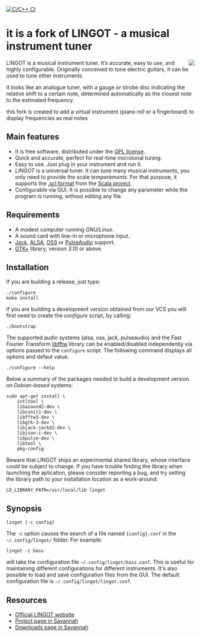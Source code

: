 [![C/C++ CI](https://github.com/ibancg/lingot/workflows/C/C++%20CI/badge.svg)](https://github.com/ibancg/lingot/actions)

it is a fork of LINGOT - a musical instrument tuner
===================================

<img align="right" src="http://lingot.nongnu.org/images/lingot-black-main.png">

LINGOT is a musical instrument tuner. It’s accurate, easy to use, and highly 
configurable. Originally conceived to tune electric guitars, it can be used to
tune other instruments.

It looks like an analogue tuner, with a gauge or strobe disc indicating the
relative shift to a certain note, determined automatically as the closest note
to the estimated frequency.

this fork is created to add a virtual instrument (piano roll or a fingerboard)
to display frequencies as real notes

Main features
-------------

* It is free software, distributed under the 
  [GPL license](https://www.gnu.org/licenses/old-licenses/gpl-2.0.html).   
* Quick and accurate, perfect for real-time microtonal tuning. 
* Easy to use. Just plug in your instrument and run it. 
* _LINGOT_ is a universal tuner. It can tune many musical instruments, you only
  need to provide the scale _temperaments_. For that purpose, it supports the 
  [.scl format](http://www.huygens-fokker.org/scala/scl_format.html) from the 
  [Scala project](http://www.huygens-fokker.org/scala/).   
* Configurable via GUI. It is possible to change any parameter while the
  program is running, without editing any file.

Requirements
------------

* A modest computer running _GNU/Linux_. 
* A sound card with line-in or microphone input. 
* [Jack](http://www.jackaudio.org/), 
  [ALSA](https://www.alsa-project.org/main/index.php/Main_Page), 
  [OSS](http://www.opensound.com/oss.html) or 
  [PulseAudio](https://www.freedesktop.org/wiki/Software/PulseAudio/) support.   
* [GTK+](https://www.gtk.org/) library, version _3.10_ or above.

Installation
------------

If you are building a release, just type:

```console
./configure
make install
```

If you are building a development version obtained from our VCS you will first
need to create the _configure_ script, by calling:

```console
./bootstrap
```

The supported audio systems (alsa, oss, jack, pulseaudio) and the Fast Fourier
Transform [libfftw](http://fftw.org) library can be enabled/disabled
independently via options passed to the `configure` script. The following
command displays all options and defaut value.

```console
./configure --help
```

Below a summary of the packages needed to build a development version on
_Debian-based_ systems:

```console
sudo apt-get install \
    intltool \
    libasound2-dev \
    libcunit1-dev \
    libfftw3-dev \
    libgtk-3-dev \
    libjack-jackd2-dev \
    libjson-c-dev \
    libpulse-dev \
    libtool \
    pkg-config
```

Beware that LINGOT ships an experimental shared library, whose interface could
be subject to change. If you have trouble finding the library when launching the
aplication, please consider reporting a bug, and try setting the library path
to your installation location as a work-around:

```console
LD_LIBRARY_PATH=/usr/local/lib lingot
```

Synopsis
--------

```console
lingot [-c config]
```

The `-c` option causes the search of a file named `{config}.conf` in the
`~/.config/lingot/` folder. For example:

```console
lingot -c bass
```

will take the configuration file `~/.config/lingot/bass.conf`. This is useful
for maintaining different configurations for different instruments. It's also
possible to load and save configuration files from the GUI. The default
configuration file is `~/.config/lingot/lingot.conf`.

Resources
---------

* [Official LINGOT website](http://lingot.nongnu.org/)
* [Project page in Savannah](https://savannah.nongnu.org/projects/lingot/)
* [Downloads page in Savannah](http://download.savannah.gnu.org/releases/lingot/)
